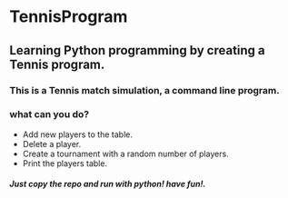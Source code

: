 # TennisProgram

## Learning Python programming by creating a Tennis program.

### This is a Tennis match simulation, a command line program.

### what can you do?

- Add new players to the table.
- Delete a player.
- Create a tournament with a random number of players.
- Print the players table.

##### Just copy the repo and run with python! have fun!.

